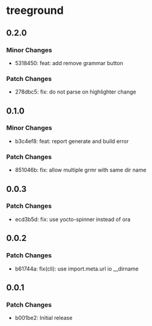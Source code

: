 # treeground

## 0.2.0

### Minor Changes

- 5318450: feat: add remove grammar button

### Patch Changes

- 278dbc5: fix: do not parse on highlighter change

## 0.1.0

### Minor Changes

- b3c4ef8: feat: report generate and build error

### Patch Changes

- 851046b: fix: allow multiple grmr with same dir name

## 0.0.3

### Patch Changes

- ecd3b5d: fix: use yocto-spinner instead of ora

## 0.0.2

### Patch Changes

- b61744a: fix(cli): use import.meta.url io \_\_dirname

## 0.0.1

### Patch Changes

- b001be2: Initial release
